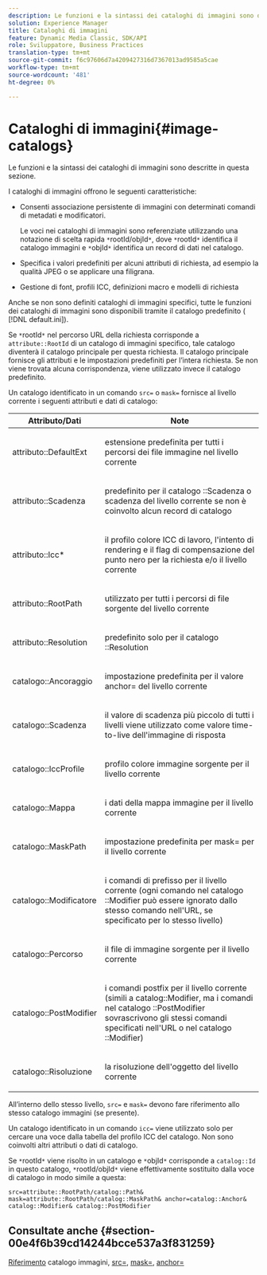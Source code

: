 ```yaml
---
description: Le funzioni e la sintassi dei cataloghi di immagini sono descritte in questa sezione.
solution: Experience Manager
title: Cataloghi di immagini
feature: Dynamic Media Classic, SDK/API
role: Sviluppatore, Business Practices
translation-type: tm+mt
source-git-commit: f6c97606d7a4209427316d7367013ad9585a5cae
workflow-type: tm+mt
source-wordcount: '481'
ht-degree: 0%

---
```



# Cataloghi di immagini{#image-catalogs}

Le funzioni e la sintassi dei cataloghi di immagini sono descritte in questa sezione.

I cataloghi di immagini offrono le seguenti caratteristiche:

* Consenti associazione persistente di immagini con determinati comandi di metadati e modificatori.

   Le voci nei cataloghi di immagini sono referenziate utilizzando una notazione di scelta rapida `*`rootId/objId`*`, dove `*`rootId`*` identifica il catalogo immagini e `*`objId`*` identifica un record di dati nel catalogo.
* Specifica i valori predefiniti per alcuni attributi di richiesta, ad esempio la qualità JPEG o se applicare una filigrana.
* Gestione di font, profili ICC, definizioni macro e modelli di richiesta

Anche se non sono definiti cataloghi di immagini specifici, tutte le funzioni dei cataloghi di immagini sono disponibili tramite il catalogo predefinito ( [!DNL default.ini]).

Se `*`rootId`*` nel percorso URL della richiesta corrisponde a `attribute::RootId` di un catalogo di immagini specifico, tale catalogo diventerà il catalogo principale per questa richiesta. Il catalogo principale fornisce gli attributi e le impostazioni predefiniti per l’intera richiesta. Se non viene trovata alcuna corrispondenza, viene utilizzato invece il catalogo predefinito.

Un catalogo identificato in un comando `src=` o `mask=` fornisce al livello corrente i seguenti attributi e dati di catalogo:

<table id="table_D3FA66EA5D054745900DE5A120885AA8"> 
 <thead> 
  <tr> 
   <th class="entry"> <b> Attributo/Dati</b> </th> 
   <th class="entry"> <b> Note</b> </th> 
  </tr> 
 </thead>
 <tbody> 
  <tr> 
   <td> <p> <span class="codeph"> attributo::DefaultExt</span> </p> </td> 
   <td> <p> estensione predefinita per tutti i percorsi dei file immagine nel livello corrente </p> </td> 
  </tr> 
  <tr> 
   <td> <p> <span class="codeph"> attributo::Scadenza</span> </p> </td> 
   <td> <p> predefinito per il catalogo <span class="codeph">::Scadenza</span> o scadenza del livello corrente se non è coinvolto alcun record di catalogo </p> </td> 
  </tr> 
  <tr> 
   <td> <p> <span class="codeph"> attributo::Icc*</span> </p> </td> 
   <td> <p> il profilo colore ICC di lavoro, l'intento di rendering e il flag di compensazione del punto nero per la richiesta e/o il livello corrente </p> </td> 
  </tr> 
  <tr> 
   <td> <p> <span class="codeph"> attributo::RootPath</span> </p> </td> 
   <td> <p> utilizzato per tutti i percorsi di file sorgente del livello corrente </p> </td> 
  </tr> 
  <tr> 
   <td> <p> <span class="codeph"> attributo::Resolution</span> </p> </td> 
   <td> <p> predefinito solo per il catalogo <span class="codeph">::Resolution</span> </p> </td> 
  </tr> 
  <tr> 
   <td> <p> <span class="codeph"> catalogo::Ancoraggio</span> </p> </td> 
   <td> <p> impostazione predefinita per il valore <span class="codeph"> anchor=</span> del livello corrente </p> </td> 
  </tr> 
  <tr> 
   <td> <p> <span class="codeph"> catalogo::Scadenza</span> </p> </td> 
   <td> <p> il valore di scadenza più piccolo di tutti i livelli viene utilizzato come valore time-to-live dell'immagine di risposta </p> </td> 
  </tr> 
  <tr> 
   <td> <p> <span class="codeph"> catalogo::IccProfile</span> </p> </td> 
   <td> <p> profilo colore immagine sorgente per il livello corrente </p> </td> 
  </tr> 
  <tr> 
   <td> <p> <span class="codeph"> catalogo::Mappa</span> </p> </td> 
   <td> <p> i dati della mappa immagine per il livello corrente </p> </td> 
  </tr> 
  <tr> 
   <td> <p> <span class="codeph"> catalogo::MaskPath</span> </p> </td> 
   <td> <p> impostazione predefinita per <span class="codeph"> mask=</span> per il livello corrente </p> </td> 
  </tr> 
  <tr> 
   <td> <p> <span class="codeph"> catalogo::Modificatore</span> </p> </td> 
   <td> <p> i comandi di prefisso per il livello corrente (ogni comando nel catalogo <span class="codeph">::Modifier</span> può essere ignorato dallo stesso comando nell'URL, se specificato per lo stesso livello) </p> </td> 
  </tr> 
  <tr> 
   <td> <p> <span class="codeph"> catalogo::Percorso</span> </p> </td> 
   <td> <p> il file di immagine sorgente per il livello corrente </p> </td> 
  </tr> 
  <tr> 
   <td> <p> <span class="codeph"> catalogo::PostModifier</span> </p> </td> 
   <td> <p> i comandi postfix per il livello corrente (simili a <span class="codeph"> catalog::Modifier</span>, ma i comandi nel catalogo <span class="codeph">::PostModifier</span> sovrascrivono gli stessi comandi specificati nell'URL o nel catalogo <span class="codeph">::Modifier</span>) </p> </td> 
  </tr> 
  <tr> 
   <td> <p> <span class="codeph"> catalogo::Risoluzione</span> </p> </td> 
   <td> <p> la risoluzione dell'oggetto del livello corrente </p> </td> 
  </tr> 
 </tbody> 
</table>

All’interno dello stesso livello, `src=` e `mask=` devono fare riferimento allo stesso catalogo immagini (se presente).

Un catalogo identificato in un comando `icc=` viene utilizzato solo per cercare una voce dalla tabella del profilo ICC del catalogo. Non sono coinvolti altri attributi o dati di catalogo.

Se `*`rootId`*` viene risolto in un catalogo e `*`objId`*` corrisponde a `catalog::Id` in questo catalogo, `*`rootId/objId`*` viene effettivamente sostituito dalla voce di catalogo in modo simile a questa:

`src=attribute::RootPath/catalog::Path& mask=attribute::RootPath/catalog::MaskPath& anchor=catalog::Anchor& catalog::Modifier& catalog::PostModifier`

## Consultate anche {#section-00e4f6b39cd14244bcce537a3f831259}

[Riferimento](../../../../../is-api/image-catalog/image-serving-api-ref/c-image-catalog-reference/c-overview/c-overview.md#concept-9ce2b6a133de45f783e95cabc5810ac3) catalogo immagini,  [src=](../../../../../is-api/http-ref/image-serving-api-ref/c-http-protocol-reference/c-command-reference/r-src.md#reference-f6506637778c4c69bf106a7924a91ab1),  [mask=](../../../../../is-api/http-ref/image-serving-api-ref/c-http-protocol-reference/c-command-reference/r-mask.md#reference-922254e027404fb890b850e2723ee06e),  [anchor=](../../../../../is-api/http-ref/image-serving-api-ref/c-http-protocol-reference/c-command-reference/r-anchor.md#reference-6661e548ab284b82828d8d94c8ddeb7c)
